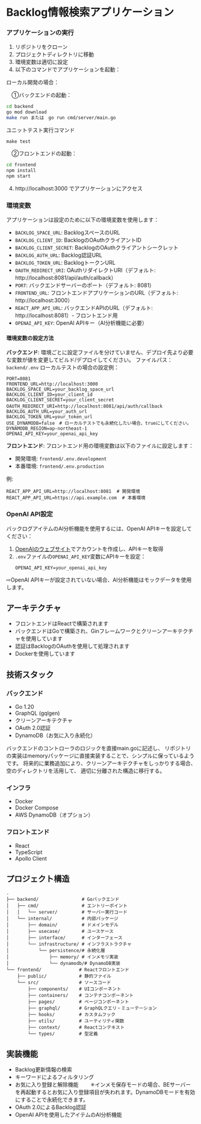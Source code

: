 # Backlog情報検索アプリケーション

### アプリケーションの実行

1. リポジトリをクローン
2. プロジェクトディレクトリに移動
3. 環境変数は適切に設定
4. 以下のコマンドでアプリケーションを起動：

ローカル開発の場合：

　①バックエンドの起動：

```bash
cd backend
go mod download
make run または　go run cmd/server/main.go
```

ユニットテスト実行コマンド
```
make test
```

　②フロントエンドの起動：
```bash
cd frontend
npm install
npm start
```

4. http://localhost:3000 でアプリケーションにアクセス

### 環境変数

アプリケーションは設定のために以下の環境変数を使用します：

- `BACKLOG_SPACE_URL`: BacklogスペースのURL
- `BACKLOG_CLIENT_ID`: BacklogのOAuthクライアントID
- `BACKLOG_CLIENT_SECRET`: BacklogのOAuthクライアントシークレット
- `BACKLOG_AUTH_URL`: Backlog認証URL
- `BACKLOG_TOKEN_URL`: BacklogトークンURL
- `OAUTH_REDIRECT_URI`: OAuthリダイレクトURI（デフォルト: http://localhost:8081/api/auth/callback）
- `PORT`: バックエンドサーバーのポート（デフォルト: 8081）
- `FRONTEND_URL`: フロントエンドアプリケーションのURL（デフォルト: http://localhost:3000）
- `REACT_APP_API_URL`: バックエンドAPIのURL（デフォルト: http://localhost:8081）- フロントエンド用
- `OPENAI_API_KEY`: OpenAI APIキー（AI分析機能に必要）

#### 環境変数の設定方法

**バックエンド**:
環境ごとに設定ファイルを分けていません、デプロイ先より必要な変数が値を変更してビルド/デプロイしてください。
ファイルパス：`backend/.env`
ローカルテストの場合の設定例：
```
PORT=8081
FRONTEND_URL=http://localhost:3000
BACKLOG_SPACE_URL=your_backlog_space_url
BACKLOG_CLIENT_ID=your_client_id
BACKLOG_CLIENT_SECRET=your_client_secret
OAUTH_REDIRECT_URI=http://localhost:8081/api/auth/callback　
BACKLOG_AUTH_URL=your_auth_url
BACKLOG_TOKEN_URL=your_token_url
USE_DYNAMODB=false　# ローカルテストでも永続化したい場合、trueにしてください。
DYNAMODB_REGION=ap-northeast-1
OPENAI_API_KEY=your_openai_api_key
```


**フロントエンド**:
フロントエンド用の環境変数は以下のファイルに設定します：
- 開発環境: `frontend/.env.development`
- 本番環境: `frontend/.env.production`

例:
```
REACT_APP_API_URL=http://localhost:8081  # 開発環境
REACT_APP_API_URL=https://api.example.com  # 本番環境
```

### OpenAI API設定

バックログアイテムのAI分析機能を使用するには、OpenAI APIキーを設定してください：
1. [OpenAIのウェブサイト](https://platform.openai.com/)でアカウントを作成し、APIキーを取得
2. `.env`ファイルの`OPENAI_API_KEY`変数にAPIキーを設定：
   ```
   OPENAI_API_KEY=your_openai_api_key
   ```
⇨OpenAI APIキーが設定されていない場合、AI分析機能はモックデータを使用します。

## アーキテクチャ

- フロントエンドはReactで構築されます
- バックエンドはGoで構築され、Ginフレームワークとクリーンアーキテクチャを使用しています
- 認証はBacklogのOAuthを使用して処理されます
- Dockerを使用しています

## 技術スタック

### バックエンド
- Go 1.20
- GraphQL (gqlgen)
- クリーンアーキテクチャ
- OAuth 2.0認証
- DynamoDB（お気に入り永続化）

バックエンドのコントローラのロジックを直接main.goに記述し、
リポジトリの実装はmemoryパッケージに直接実装することで、シンプルに保っているようです。
将来的に業務追加により、クリーンアーキテクチャをしっかりする場合、空のディレクトリを活用して、
適切に分離された構造に移行する。

### インフラ
- Docker
- Docker Compose
- AWS DynamoDB（オプション）

### フロントエンド
- React
- TypeScript
- Apollo Client

## プロジェクト構造

```
.
├── backend/                # Goバックエンド
│   ├── cmd/                # エントリーポイント
│   │   └── server/         # サーバー実行コード
│   └── internal/           # 内部パッケージ
│       ├── domain/         # ドメインモデル
│       ├── usecase/        # ユースケース
│       ├── interface/      # インターフェース
│       └── infrastructure/ # インフラストラクチャ
│           └── persistence/# 永続化層
│               ├── memory/ # インメモリ実装
│               └── dynamodb/# DynamoDB実装
└── frontend/              # Reactフロントエンド
    ├── public/            # 静的ファイル
    └── src/               # ソースコード
        ├── components/    # UIコンポーネント
        ├── containers/    # コンテナコンポーネント
        ├── pages/         # ページコンポーネント
        ├── graphql/       # GraphQLクエリ・ミューテーション
        ├── hooks/         # カスタムフック
        ├── utils/         # ユーティリティ関数
        ├── context/       # Reactコンテキスト
        └── types/         # 型定義
```


## 実装機能

- Backlog更新情報の検索
- キーワードによるフィルタリング
- お気に入り登録と解除機能　
　✳インメモ保存モードの場合、BEサーバーを再起動するとお気に入り登録項目が失われます。DynamoDBモードを有効にすることで永続化できます。
- OAuth 2.0によるBacklog認証
- OpenAI APIを使用したアイテムのAI分析機能 